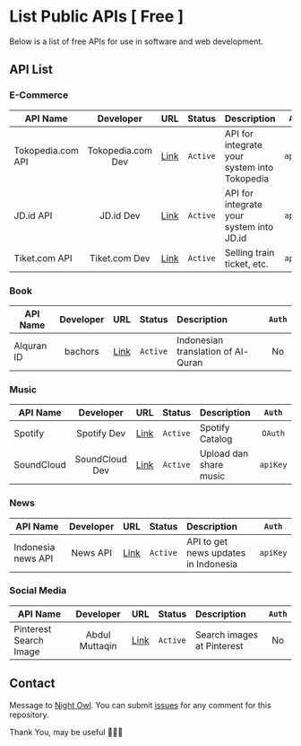 

# List Public APIs [ Free ]
Below is a list of free APIs for use in software and web development.


## API List

### E-Commerce

| API Name        | Developer | URL | Status  | Description | `Auth` |
| --------------- |:---------:|:---:|:-------:|:----------|:------:|
| Tokopedia.com API | Tokopedia.com Dev | [Link](https://developer.tokopedia.com/openapi/guide/) | `Active` | API for integrate your system into Tokopedia | `apiKey` |
| JD.id API | JD.id Dev | [Link](https://api.jd.id/home) | `Active` | API for integrate your system into JD.id| `apiKey` |
| Tiket.com API | Tiket.com Dev | [Link](http://docs.tiket.com/) | `Active` | Selling train ticket, etc. | `apiKey` |

### Book

| API Name        | Developer | URL | Status  | Description | `Auth` |
| --------------- |:---------:|:---:|:-------:|:----------|:------:|
| Alquran ID | bachors | [Link](https://github.com/bachors/Al-Quran-ID-API) | `Active` | Indonesian translation of Al-Quran | No |

### Music

| API Name        | Developer | URL | Status  | Description | `Auth` |
| --------------- |:---------:|:---:|:-------:|:----------|:------:|
| Spotify | Spotify Dev | [Link](https://developer.spotify.com/web-api/) | `Active` | Spotify Catalog | `OAuth` |
| SoundCloud | SoundCloud Dev | [Link](https://developers.soundcloud.com/) | `Active` | Upload dan share music | `apiKey` |

### News

| API Name        | Developer | URL | Status  | Description | `Auth` |
| --------------- |:---------:|:---:|:-------:|:----------|:------:|
| Indonesia news API | News API | [Link](https://newsapi.org/s/indonesia-news-api) | `Active` | API to get news updates in Indonesia | `apiKey` |


### Social Media

| API Name        | Developer | URL | Status  | Description | `Auth` |
| --------------- |:---------:|:---:|:-------:|:----------|:------:|
| Pinterest Search Image | Abdul Muttaqin | [Link](https://fdci.se/pinterest-search-image/) | `Active` | Search images at Pinterest | No |


## Contact

Message to [Night Owl](https://github.com/nightowl-dev). You can submit [issues](https://github.com/nightowl-dev/api_collections/issues) for any comment for this repository.

Thank You, may be useful 🙏🙏🙏
